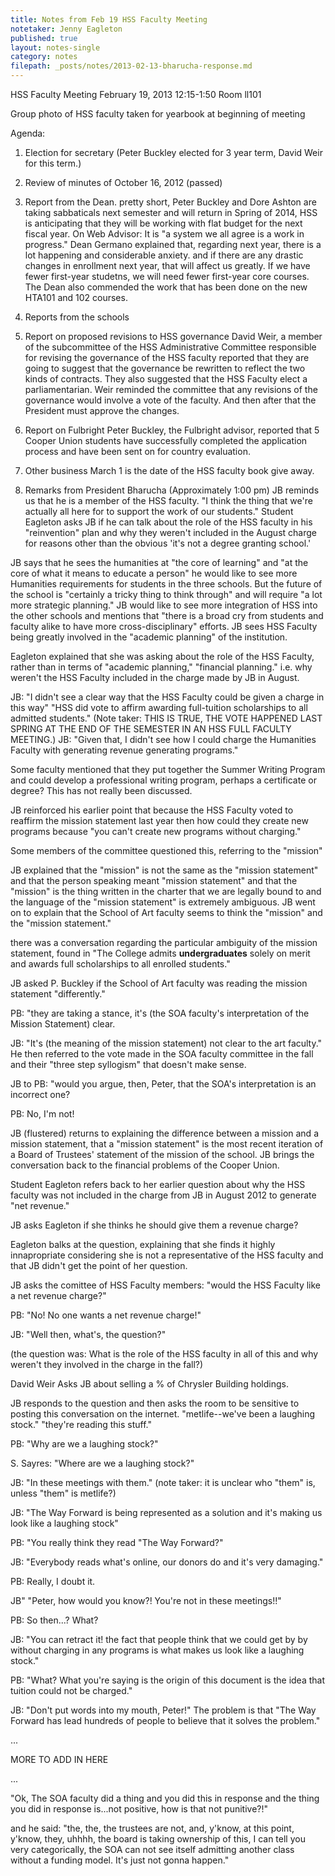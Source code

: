 ```yaml
---
title: Notes from Feb 19 HSS Faculty Meeting
notetaker: Jenny Eagleton
published: true
layout: notes-single
category: notes
filepath: _posts/notes/2013-02-13-bharucha-response.md
---
```


HSS Faculty Meeting February 19, 2013 12:15-1:50 Room ll101

Group photo of HSS faculty taken for yearbook at beginning of meeting

Agenda:
1. Election for secretary (Peter Buckley elected for 3 year term, David Weir for this term.)
2. Review of minutes of October 16, 2012 (passed)
3. Report from the Dean. 
pretty short, Peter Buckley and Dore Ashton are taking sabbaticals next semester and will return in Spring of 2014, HSS is anticipating that they will be working with flat budget for the next fiscal year. On Web Advisor: It is "a system we all agree is a work in progress." Dean Germano explained that, regarding next year, there is a lot happening and considerable anxiety. and if there are any drastic changes in enrollment next year, that will affect us greatly. If we have fewer first-year studetns, we will need fewer first-year core courses. The Dean also commended the work that has been done on the new HTA101 and 102 courses.

4. Reports from the schools
5. Report on proposed revisions to HSS governance
David Weir, a member of the subcommittee of the HSS Administrative Committee responsible for revising the governance of the HSS faculty reported that they are going to suggest that the governance be rewritten to reflect the two kinds of contracts. They also suggested that the HSS Faculty elect a parliamentarian. Weir reminded the committee that any revisions of the governance would involve a vote of the faculty. And then after that the President must approve the changes.

6. Report on Fulbright 
Peter Buckley, the Fulbright advisor, reported that 5 Cooper Union students have successfully completed the application process and have been sent on for country evaluation. 

7. Other business
March 1 is the date of the HSS faculty book give away.

8. Remarks from President Bharucha (Approximately 1:00 pm)
JB reminds us that he is a member of the HSS faculty.
"I think the thing that we're actually all here for to support the work of our students."
Student Eagleton asks JB if he can talk about the role of the HSS faculty in his "reinvention" plan and why they weren't included in the August charge for reasons other than the obvious 'it's not a degree granting school.'

JB says that he sees the humanities at "the core of learning" and "at the core of what it means to educate a person" he would like to see more Humanities requirements for students in the three schools. But the future of the school is "certainly a tricky thing to think through" and will require "a lot more strategic planning." JB would like to see more integration of HSS into the other schools and mentions that "there is a broad cry from students and faculty alike to have more cross-disciplinary" efforts. JB sees HSS Faculty being greatly involved in the "academic planning" of the institution.

Eagleton explained that she was asking about the role of the HSS Faculty, rather than in terms of "academic planning," "financial planning." i.e. why weren't the HSS Faculty included in the charge made by JB in August.

JB: "I didn't see a clear way that the HSS Faculty could be given a charge in this way" "HSS did vote to affirm awarding full-tuition scholarships to all admitted students." (Note taker: THIS IS TRUE, THE VOTE HAPPENED LAST SPRING AT THE END OF THE SEMESTER IN AN HSS FULL FACULTY MEETING.) JB: "Given that, I didn't see how I could charge the Humanities Faculty with generating revenue generating programs."

Some faculty mentioned that they put together the Summer Writing Program and could develop a professional writing program, perhaps a certificate or degree? This has not really been discussed.

JB reinforced his earlier point that because the HSS Faculty voted to reaffirm the mission statement last year then how could they create new programs because "you can't create new programs without charging."

Some members of the committee questioned this, referring to the "mission"

JB explained that the "mission" is not the same as the "mission statement" and that the person speaking meant "mission statement" and that the "mission" is the thing written in the charter that we are legally bound to and the language of the "mission statement" is extremely ambiguous. JB went on to explain that the School of Art faculty seems to think the "mission" and the "mission statement."

there was a conversation regarding the particular ambiguity of the mission statement, found in "The College admits **undergraduates** solely on merit and awards full scholarships to all enrolled students."

JB asked P. Buckley if the School of Art faculty was reading the mission statement "differently."

PB: "they are taking a stance, it's (the SOA faculty's interpretation of the Mission Statement) clear.

JB: "It's (the meaning of the mission statement) not clear to the art faculty." He then referred to the vote made in the SOA faculty committee in the fall and their "three step syllogism" that doesn't make sense.

JB to PB: "would you argue, then, Peter, that the SOA's interpretation is an incorrect one?

PB: No, I'm not!

JB (flustered) returns to explaining the difference between a mission and a mission statement, that a "mission statement" is the most recent iteration of a Board of Trustees' statement of the mission of the school. JB brings the conversation back to the financial problems of the Cooper Union.

Student Eagleton refers back to her earlier question about why the HSS faculty was not included in the charge from JB in August 2012 to generate "net revenue."

JB asks Eagleton if she thinks he should give them a revenue charge?

Eagleton balks at the question, explaining that she finds it highly innapropriate considering she is not a representative of the HSS faculty and that JB didn't get the point of her question.

JB asks the comittee of HSS Faculty members: "would the HSS Faculty like a net revenue charge?"

PB: "No! No one wants a net revenue charge!"

JB: "Well then, what's, the question?"

(the question was: What is the role of the HSS faculty in all of this and why weren't they involved in the charge in the fall?)

David Weir Asks JB about selling a % of Chrysler Building holdings.

JB responds to the question and then asks the room to be sensitive to posting this conversation on the internet. "metlife--we've been a laughing stock."  "they're reading this stuff."

PB: "Why are we a laughing stock?"

S. Sayres: "Where are we a laughing stock?"

JB: "In these meetings with them." (note taker: it is unclear who "them" is, unless "them" is metlife?)

JB: "The Way Forward is being represented as a solution and it's making us look like a laughing stock"

PB: "You really think they read "The Way Forward?"

JB: "Everybody reads what's online, our donors do and it's very damaging."

PB: Really, I doubt it.

JB" "Peter, how would you know?! You're not in these meetings!!"

PB: So then...? What?

JB: "You can retract it! the fact that people think that we could get by by without charging in any programs is what makes us look like a laughing stock."

PB: "What? What you're saying is the origin of this document is the idea that tuition could not be charged."

JB: "Don't put words into my mouth, Peter!" The problem is that "The Way Forward has lead hundreds of people to believe that it solves the problem."


...

MORE TO ADD IN HERE

...








"Ok, The SOA faculty did a thing and you did this in response and the thing you did in response is...not positive, how is that not punitive?!"

and he said: "the, the, the trustees are not, and, y'know, at this point, y'know, they, uhhhh, the board is taking ownership of this, I can tell you very categorically, the SOA can not see itself admitting another class without a funding model. It's just not gonna happen."